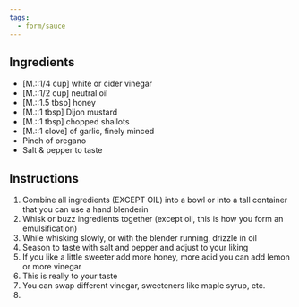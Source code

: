 ```yaml
---
tags:
  - form/sauce
---
```


## Ingredients 
- [M.::1/4 cup] white or cider vinegar
- [M.::1/2 cup] neutral oil
- [M.::1.5 tbsp] honey
- [M.::1 tbsp] Dijon mustard
- [M.::1 tbsp] chopped shallots
- [M.::1 clove] of garlic, finely minced
- Pinch of oregano
- Salt & pepper to taste

## Instructions
1. Combine all ingredients (EXCEPT OIL) into a bowl or into a tall container that you can use a hand blenderin
2. Whisk or buzz ingredients together (except oil, this is how you form an emulsification)
3. While whisking slowly, or with the blender running,  drizzle in oil
4. Season to taste with salt and pepper and adjust to your liking
5. If you like a little sweeter add more honey, more acid you can add lemon or more vinegar
6. This is really to your taste 
7. You can swap different vinegar, sweeteners like maple syrup, etc.
8. 
